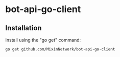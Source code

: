 # bot-api-go-client

Installation
------------

Install using the "go get" command:

    go get github.com/MixinNetwork/bot-api-go-client
